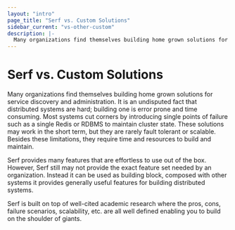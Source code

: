 ```yaml
---
layout: "intro"
page_title: "Serf vs. Custom Solutions"
sidebar_current: "vs-other-custom"
description: |-
  Many organizations find themselves building home grown solutions for service discovery and administration. It is an undisputed fact that distributed systems are hard; building one is error prone and time consuming. Most systems cut corners by introducing single points of failure such as a single Redis or RDBMS to maintain cluster state. These solutions may work in the short term, but they are rarely fault tolerant or scalable. Besides these limitations, they require time and resources to build and maintain.
---
```


# Serf vs. Custom Solutions

Many organizations find themselves building home grown solutions
for service discovery and administration. It is an undisputed fact that
distributed systems are hard; building one is error prone and time consuming.
Most systems cut corners by introducing single points of failure such
as a single Redis or RDBMS to maintain cluster state. These solutions may work in the short term,
but they are rarely fault tolerant or scalable. Besides these limitations,
they require time and resources to build and maintain.

Serf provides many features that are effortless to use out of the box.
However, Serf still may not provide the exact feature set needed by an organization.
Instead it can be used as building block, composed with other systems it provides generally
useful features for building distributed systems.

Serf is built on top of well-cited academic research where the pros, cons,
failure scenarios, scalability, etc. are all well defined enabling you to
build on the shoulder of giants.


